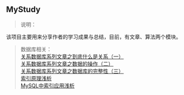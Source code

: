 ## MyStudy
>说明：<br>

该项目主要用来分享作者的学习成果与总结，目前，有文章、算法两个模块。

>数据库相关：<br>
>[关系数据库系列文章之到底什么是关系（一）](https://youzfx.cn/article/4)<br>
>[关系数据库系列文章之数据的操作（二）](https://youzfx.cn/article/5)<br>
>[关系数据库系列文章之数据库的完整性（三）](https://youzfx.cn/article/7)<br>
>[索引原理浅析](https://youzfx.cn/article/17)<br>
>[MySQL中索引应用浅析](https://youzfx.cn/article/18)<br>